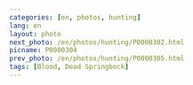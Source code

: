 ```yaml
---
categories: [en, photos, hunting]
lang: en
layout: photo
next_photo: /en/photos/hunting/P0000302.html
picname: P0000304
prev_photo: /en/photos/hunting/P0000305.html
tags: [Blood, Dead Springbock]
---
```

